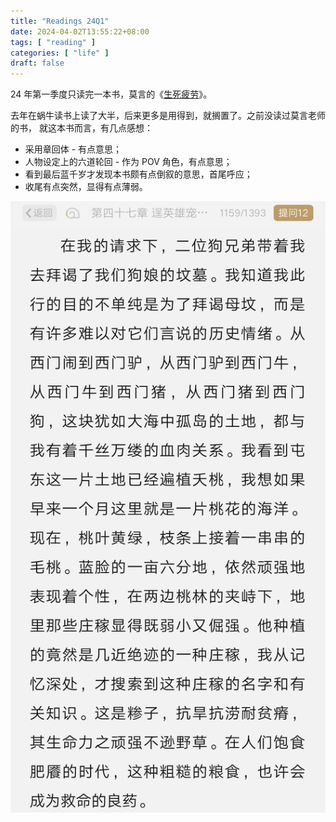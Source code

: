 ```yaml
---
title: "Readings 24Q1"
date: 2024-04-02T13:55:22+08:00
tags: [ "reading" ]
categories: [ "life" ]
draft: false
---
```


24 年第一季度只读完一本书，莫言的《[生死疲劳](https://book.douban.com/subject/35041507/)》。

去年在蜗牛读书上读了大半，后来更多是用得到，就搁置了。之前没读过莫言老师的书，
就这本书而言，有几点感想：

- 采用章回体 - 有点意思；
- 人物设定上的六道轮回 - 作为 POV 角色，有点意思；
- 看到最后蓝千岁才发现本书颇有点倒叙的意思，首尾呼应；
- 收尾有点突然，显得有点薄弱。

![生死疲劳](/media/24q1-sspl.jpg)
